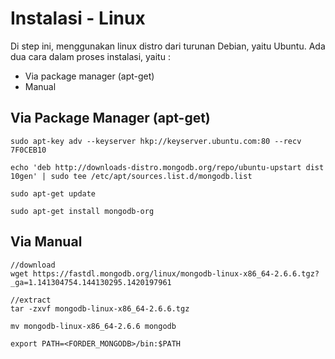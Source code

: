 # Instalasi - Linux

Di step ini, menggunakan linux distro dari turunan Debian, yaitu Ubuntu.  Ada dua cara dalam proses instalasi, yaitu :

- Via package manager (apt-get)
- Manual

## Via Package Manager (apt-get)

  ```
  sudo apt-key adv --keyserver hkp://keyserver.ubuntu.com:80 --recv 7F0CEB10
  ```
  
  ```
  echo 'deb http://downloads-distro.mongodb.org/repo/ubuntu-upstart dist 10gen' | sudo tee /etc/apt/sources.list.d/mongodb.list
  ```
  
  ```
  sudo apt-get update
  ```
  
  ```
  sudo apt-get install mongodb-org
  ```
  
## Via Manual

  ```
  //download
  wget https://fastdl.mongodb.org/linux/mongodb-linux-x86_64-2.6.6.tgz?_ga=1.141304754.144130295.1420197961
  ```
  
  ```
  //extract 
  tar -zxvf mongodb-linux-x86_64-2.6.6.tgz
  ```
  
  ```
  mv mongodb-linux-x86_64-2.6.6 mongodb
  ```
  
  ```
  export PATH=<FORDER_MONGODB>/bin:$PATH
  ```
